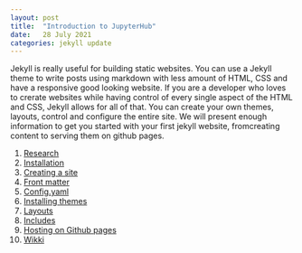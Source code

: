 ```yaml
---
layout: post
title:  "Introduction to JupyterHub"
date:   28 July 2021
categories: jekyll update
---
```


Jekyll is really useful for building static websites. You can use a Jekyll theme to write posts using markdown with less amount of HTML, CSS and have a responsive good looking website. If you are a developer who loves to crerate websites while having control of every single aspect of the HTML and CSS, Jekyll allows for all of that. You can create your own themes, layouts, control and configure the entire site.
We will present enough information to get you started with your first jekyll website, fromcreating content to serving them on github pages.
1. [Research](#research)
2. [Installation](#install)
3. [Creating a site](#create)
4. [Front matter](#front)
5. [Config.yaml](#config)
6. [Installing themes](#themes)
7. [Layouts](#layouts)
8. [Includes](#includes)
9. [Hosting on Github pages](#hosting)
10. [Wikki](#wikki)




